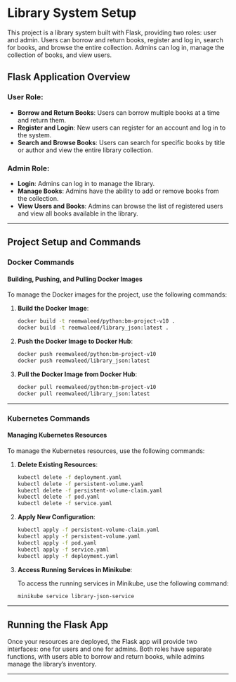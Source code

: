 # Library System Setup

This project is a library system built with Flask, providing two roles: user and admin. Users can borrow and return books, register and log in, search for books, and browse the entire collection. Admins can log in, manage the collection of books, and view users.

## Flask Application Overview

### User Role:
- **Borrow and Return Books**: Users can borrow multiple books at a time and return them.
- **Register and Login**: New users can register for an account and log in to the system.
- **Search and Browse Books**: Users can search for specific books by title or author and view the entire library collection.

### Admin Role:
- **Login**: Admins can log in to manage the library.
- **Manage Books**: Admins have the ability to add or remove books from the collection.
- **View Users and Books**: Admins can browse the list of registered users and view all books available in the library.

---

## Project Setup and Commands

### Docker Commands

#### Building, Pushing, and Pulling Docker Images

To manage the Docker images for the project, use the following commands:

1. **Build the Docker Image**:

    ```bash
    docker build -t reemwaleed/python:bm-project-v10 .
    docker build -t reemwaleed/library_json:latest .
    ```

2. **Push the Docker Image to Docker Hub**:

    ```bash
    docker push reemwaleed/python:bm-project-v10
    docker push reemwaleed/library_json:latest
    ```

3. **Pull the Docker Image from Docker Hub**:

    ```bash
    docker pull reemwaleed/python:bm-project-v10
    docker pull reemwaleed/library_json:latest
    ```

---

### Kubernetes Commands

#### Managing Kubernetes Resources

To manage the Kubernetes resources, use the following commands:

1. **Delete Existing Resources**:

    ```bash
    kubectl delete -f deployment.yaml
    kubectl delete -f persistent-volume.yaml
    kubectl delete -f persistent-volume-claim.yaml
    kubectl delete -f pod.yaml
    kubectl delete -f service.yaml
    ```

2. **Apply New Configuration**:

    ```bash
    kubectl apply -f persistent-volume-claim.yaml
    kubectl apply -f persistent-volume.yaml
    kubectl apply -f pod.yaml
    kubectl apply -f service.yaml
    kubectl apply -f deployment.yaml
    ```

3. **Access Running Services in Minikube**:

    To access the running services in Minikube, use the following command:

    ```bash
    minikube service library-json-service
    ```

---

## Running the Flask App

Once your resources are deployed, the Flask app will provide two interfaces: one for users and one for admins. Both roles have separate functions, with users able to borrow and return books, while admins manage the library’s inventory.

---
